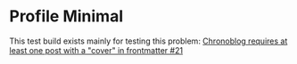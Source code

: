 # Profile Minimal

This test build exists mainly for testing this problem: [Chronoblog requires at least one post with a "cover" in frontmatter #21](https://github.com/Chronoblog/gatsby-theme-chronoblog/issues/21)
